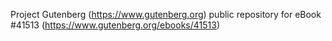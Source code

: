 Project Gutenberg (https://www.gutenberg.org) public repository for eBook #41513 (https://www.gutenberg.org/ebooks/41513)

